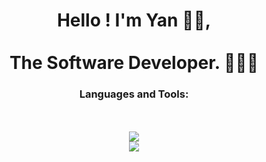 <h1 align="center">Hello ! I'm Yan 👋🏻, </br></br> The Software Developer. 👩🏻‍💻</h1>

<h3 align="center">Languages and Tools:</h3>
</br></br>
<div align="center">
    <img src="https://skillicons.dev/icons?i=html,css,javascript,php,cs,ts,bootstrap,tailwind" /><br/>
    <img src="https://skillicons.dev/icons?i=alpinejs,laravel,mysql,sqlite,dart,flutter,vue,expressjs,nextjs,nestjs,nodejs" /><br/>
</div>





